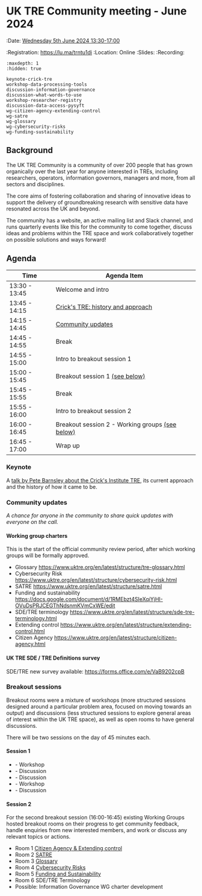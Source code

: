 # UK TRE Community meeting - June 2024

:Date: [Wednesday 5th June 2024 13:30-17:00](https://arewemeetingyet.com/London/2024-06-05/13:30/UK%20TRE%20Community%20meeting)

:Registration: https://lu.ma/trntu1di
:Location: Online
:Slides:
:Recording:

```{toctree}
:maxdepth: 1
:hidden: true

keynote-crick-tre
workshop-data-processing-tools
discussion-information-governance
discussion-what-words-to-use
workshop-researcher-registry
discussion-data-access-pysyft
wg-citizen-agency-extending-control
wg-satre
wg-glossary
wg-cybersecurity-risks
wg-funding-sustainability
```

## Background

​The UK TRE Community is a community of over 200 people that has grown organically over the last year for anyone interested in TREs, including researchers, operators, information governors, managers and more, from all sectors and disciplines.

​The core aims of fostering collaboration and sharing of innovative ideas to support the delivery of groundbreaking research with sensitive data have resonated across the UK and beyond.

​The community has a website, an active mailing list and Slack channel, and runs quarterly events like this for the community to come together, discuss ideas and problems within the TRE space and work collaboratively together on possible solutions and ways forward!

## Agenda

| Time          | Agenda Item                                                   |
| ------------- | ------------------------------------------------------------- |
| 13:30 - 13:45 | Welcome and intro                                             |
| 13:45 - 14:15 | [Crick's TRE: history and approach](#keynote)                 |
| 14:15 - 14:45 | [Community updates](#community-updates)                       |
| 14:45 - 14:55 | Break                                                         |
| 14:55 - 15:00 | Intro to breakout session 1                                   |
| 15:00 - 15:45 | Breakout session 1 [(see below)](#session-1)                  |
| 15:45 - 15:55 | Break                                                         |
| 15:55 - 16:00 | Intro to breakout session 2                                   |
| 16:00 - 16:45 | Breakout session 2 - Working groups [(see below)](#session-2) |
| 16:45 - 17:00 | Wrap up                                                       |

### Keynote

A [talk by Pete Barnsley about the Crick's Institute TRE](keynote-crick-tre), its current approach and the history of how it came to be.

### Community updates

_A chance for anyone in the community to share quick updates with everyone on the call._

#### Working group charters

This is the start of the official community review period, after which working groups will be formally approved.

- Glossary https://www.uktre.org/en/latest/structure/tre-glossary.html
- Cybersecurity Risk https://www.uktre.org/en/latest/structure/cybersecurity-risk.html
- SATRE https://www.uktre.org/en/latest/structure/satre.html
- Funding and sustainability https://docs.google.com/document/d/1RMEbzt4SIeXqiYjHI-OVuDsPRJCEGThNdsnmKVmCxWE/edit
- SDE/TRE terminology https://www.uktre.org/en/latest/structure/sde-tre-terminology.html
- Extending control https://www.uktre.org/en/latest/structure/extending-control.html
- Citizen Agency https://www.uktre.org/en/latest/structure/citizen-agency.html

#### UK TRE SDE / TRE Definitions survey

SDE/TRE new survey available: https://forms.office.com/e/VaB9202cpB

### Breakout sessions

Breakout rooms were a mixture of workshops (more structured sessions designed around a particular problem area, focused on moving towards an output) and discussions (less structured sessions to explore general areas of interest within the UK TRE space), as well as open rooms to have general discussions.

There will be two sessions on the day of 45 minutes each.

#### Session 1

- [](./workshop-data-processing-tools.md) - Workshop
- [](./discussion-information-governance.md) - Discussion
- [](./discussion-what-words-to-use.md) - Discussion
- [](./workshop-researcher-registry.md) - Workshop
- [](./discussion-data-access-pysyft.md) - Discussion

#### Session 2

For the second breakout session (16:00-16:45) existing Working Groups hosted breakout rooms on their progress to get community feedback, handle enquiries from new interested members, and work or discuss any relevant topics or actions.

- Room 1 [Citizen Agency & Extending control](./wg-citizen-agency-extending-control.md)
- Room 2 [SATRE](./wg-satre.md)
- Room 3 [Glossary](./wg-glossary.md)
- Room 4 [Cybersecurity Risks](./wg-cybersecurity-risks.md)
- Room 5 [Funding and Sustainability](./wg-funding-sustainability.md)
- Room 6 SDE/TRE Terminology
- Possible: Information Governance WG charter development
